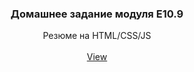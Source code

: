 <p align="center">

  <h3 align="center">Домашнее задание модуля Е10.9</h3>

  <p align="center">
    Резюме на HTML/CSS/JS
    <br/>
    <br/>
    <a href="https://sobago.github.io/">View</a>
  </p>
</p>